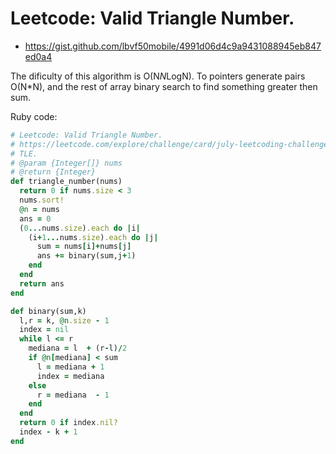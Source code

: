 # Leetcode: Valid Triangle Number.

- https://gist.github.com/lbvf50mobile/4991d06d4c9a9431088945eb847ed0a4

The dificulty of this algorithm is O(N*N*LogN). To pointers generate pairs O(N*N), and the rest of array binary search to find something greater then sum.

Ruby code:
```Ruby
# Leetcode: Valid Triangle Number.
# https://leetcode.com/explore/challenge/card/july-leetcoding-challenge-2021/610/week-3-july-15th-july-21st/3815/
# TLE.
# @param {Integer[]} nums
# @return {Integer}
def triangle_number(nums)
  return 0 if nums.size < 3
  nums.sort!
  @n = nums
  ans = 0
  (0...nums.size).each do |i|
    (i+1...nums.size).each do |j|
      sum = nums[i]+nums[j]
      ans += binary(sum,j+1)
    end
  end
  return ans
end

def binary(sum,k)
  l,r = k, @n.size - 1
  index = nil
  while l <= r
    mediana = l  + (r-l)/2
    if @n[mediana] < sum
      l = mediana + 1
      index = mediana
    else
      r = mediana  - 1
    end
  end
  return 0 if index.nil?
  index - k + 1
end

```
